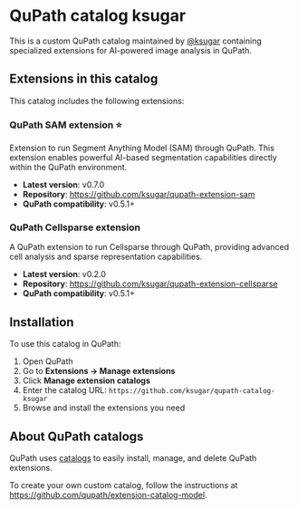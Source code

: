 # QuPath catalog ksugar

This is a custom QuPath catalog maintained by [@ksugar](https://github.com/ksugar) containing specialized extensions for AI-powered image analysis in QuPath.

## Extensions in this catalog

This catalog includes the following extensions:

### QuPath SAM extension ⭐
Extension to run Segment Anything Model (SAM) through QuPath. This extension enables powerful AI-based segmentation capabilities directly within the QuPath environment.

- **Latest version**: v0.7.0
- **Repository**: https://github.com/ksugar/qupath-extension-sam
- **QuPath compatibility**: v0.5.1+

### QuPath Cellsparse extension
A QuPath extension to run Cellsparse through QuPath, providing advanced cell analysis and sparse representation capabilities.

- **Latest version**: v0.2.0
- **Repository**: https://github.com/ksugar/qupath-extension-cellsparse
- **QuPath compatibility**: v0.5.1+

## Installation

To use this catalog in QuPath:

1. Open QuPath
2. Go to **Extensions → Manage extensions**
3. Click **Manage extension catalogs**
4. Enter the catalog URL: `https://github.com/ksugar/qupath-catalog-ksugar`
5. Browse and install the extensions you need

## About QuPath catalogs

QuPath uses [catalogs](https://github.com/qupath/extension-catalog-model) to easily install, manage, and delete QuPath extensions. 

To create your own custom catalog, follow the instructions at https://github.com/qupath/extension-catalog-model.
